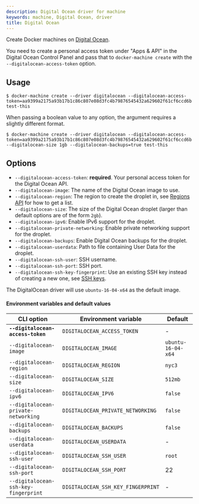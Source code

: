 ```yaml
---
description: Digital Ocean driver for machine
keywords: machine, Digital Ocean, driver
title: Digital Ocean
---
```


Create Docker machines on [Digital Ocean](https://www.digitalocean.com/).

You need to create a personal access token under "Apps & API" in the Digital Ocean
Control Panel and pass that to `docker-machine create` with the `--digitalocean-access-token` option.

## Usage

    $ docker-machine create --driver digitalocean --digitalocean-access-token=aa9399a2175a93b17b1c86c807e08d3fc4b79876545432a629602f61cf6ccd6b test-this
    
When passing a boolean value to any option, the argument requires a slightly different format.

    $ docker-machine create --driver digitalocean --digitalocean-access-token=aa9399a2175a93b17b1c86c807e08d3fc4b79876545432a629602f61cf6ccd6b --digitalocean-size 1gb --digitalocean-backups=true test-this
    

## Options

-   `--digitalocean-access-token`: **required**. Your personal access token for the Digital Ocean API.
-   `--digitalocean-image`: The name of the Digital Ocean image to use.
-   `--digitalocean-region`: The region to create the droplet in, see [Regions API](https://developers.digitalocean.com/documentation/v2/#regions) for how to get a list.
-   `--digitalocean-size`: The size of the Digital Ocean droplet (larger than default options are of the form `2gb`).
-   `--digitalocean-ipv6`: Enable IPv6 support for the droplet.
-   `--digitalocean-private-networking`: Enable private networking support for the droplet.
-   `--digitalocean-backups`: Enable Digital Ocean backups for the droplet.
-   `--digitalocean-userdata`: Path to file containing User Data for the droplet.
-   `--digitalocean-ssh-user`: SSH username.
-   `--digitalocean-ssh-port`: SSH port.
-   `--digitalocean-ssh-key-fingerprint`: Use an existing SSH key instead of creating a new one, see [SSH keys](https://developers.digitalocean.com/documentation/v2/#ssh-keys).

The DigitalOcean driver will use `ubuntu-16-04-x64` as the default image.

#### Environment variables and default values

| CLI option                          | Environment variable              | Default            |
| ----------------------------------- | --------------------------------- | ------------------ |
| **`--digitalocean-access-token`**   | `DIGITALOCEAN_ACCESS_TOKEN`       | -                  |
| `--digitalocean-image`              | `DIGITALOCEAN_IMAGE`              | `ubuntu-16-04-x64` |
| `--digitalocean-region`             | `DIGITALOCEAN_REGION`             | `nyc3`             |
| `--digitalocean-size`               | `DIGITALOCEAN_SIZE`               | `512mb`            |
| `--digitalocean-ipv6`               | `DIGITALOCEAN_IPV6`               | `false`            |
| `--digitalocean-private-networking` | `DIGITALOCEAN_PRIVATE_NETWORKING` | `false`            |
| `--digitalocean-backups`            | `DIGITALOCEAN_BACKUPS`            | `false`            |
| `--digitalocean-userdata`           | `DIGITALOCEAN_USERDATA`           | -                  |
| `--digitalocean-ssh-user`           | `DIGITALOCEAN_SSH_USER`           | `root`             |
| `--digitalocean-ssh-port`           | `DIGITALOCEAN_SSH_PORT`           | 22                 |
| `--digitalocean-ssh-key-fingerprint`| `DIGITALOCEAN_SSH_KEY_FINGERPRINT`| -                  |
